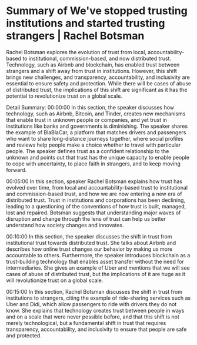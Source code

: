 # Summary of We've stopped trusting institutions and started trusting strangers | Rachel Botsman

Rachel Botsman explores the evolution of trust from local, accountability-based to institutional, commission-based, and now distributed trust. Technology, such as Airbnb and blockchain, has enabled trust between strangers and a shift away from trust in institutions. However, this shift brings new challenges, and transparency, accountability, and inclusivity are essential to ensure safety and protection. While there will be cases of abuse of distributed trust, the implications of this shift are significant as it has the potential to revolutionize trust on a global scale.

Detail Summary: 
00:00:00
In this section, the speaker discusses how technology, such as Airbnb, Bitcoin, and Tinder, creates new mechanisms that enable trust in unknown people or companies, and yet trust in institutions like banks and governments is diminishing. The speaker shares the example of BlaBlaCar, a platform that matches drivers and passengers who want to share long-distance journeys together, where social profiles and reviews help people make a choice whether to travel with particular people. The speaker defines trust as a confident relationship to the unknown and points out that trust has the unique capacity to enable people to cope with uncertainty, to place faith in strangers, and to keep moving forward.

00:05:00
In this section, speaker Rachel Botsman explains how trust has evolved over time, from local and accountability-based trust to institutional and commission-based trust, and how we are now entering a new era of distributed trust. Trust in institutions and corporations has been declining, leading to a questioning of the conventions of how trust is built, managed, lost and repaired. Botsman suggests that understanding major waves of disruption and change through the lens of trust can help us better understand how society changes and innovates.

00:10:00
In this section, the speaker discusses the shift in trust from institutional trust towards distributed trust. She talks about Airbnb and describes how online trust changes our behavior by making us more accountable to others. Furthermore, the speaker introduces blockchain as a trust-building technology that enables asset transfer without the need for intermediaries. She gives an example of Uber and mentions that we will see cases of abuse of distributed trust, but the implications of it are huge as it will revolutionize trust on a global scale.

00:15:00
In this section, Rachel Botsman discusses the shift in trust from institutions to strangers, citing the example of ride-sharing services such as Uber and Didi, which allow passengers to ride with drivers they do not know. She explains that technology creates trust between people in ways and on a scale that were never possible before, and that this shift is not merely technological, but a fundamental shift in trust that requires transparency, accountability, and inclusivity to ensure that people are safe and protected.

